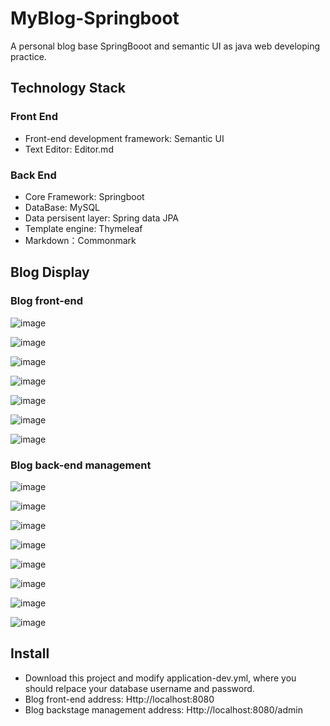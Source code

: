 # MyBlog-Springboot
A personal blog base SpringBooot and semantic UI as java web developing practice.


## Technology Stack
### Front End
  * Front-end development framework: Semantic UI
  * Text Editor: Editor.md

### Back End
  * Core Framework: Springboot
  * DataBase: MySQL
  * Data persisent layer: Spring data JPA
  * Template engine: Thymeleaf
  * Markdown：Commonmark
  

## Blog Display
### Blog front-end
![image](https://github.com/ChrisZhangHD/MyBlog-Springboot/blob/master/project_display/pic1.png)

![image](https://github.com/ChrisZhangHD/MyBlog-Springboot/blob/master/project_display/pic11.png)

![image](https://github.com/ChrisZhangHD/MyBlog-Springboot/blob/master/project_display/pic12.png)

![image](https://github.com/ChrisZhangHD/MyBlog-Springboot/blob/master/project_display/pic13.png)

![image](https://github.com/ChrisZhangHD/MyBlog-Springboot/blob/master/project_display/pic14.png)

![image](https://github.com/ChrisZhangHD/MyBlog-Springboot/blob/master/project_display/pic15.png)

![image](https://github.com/ChrisZhangHD/MyBlog-Springboot/blob/master/project_display/pic16.png)

### Blog back-end management

![image](https://github.com/ChrisZhangHD/MyBlog-Springboot/blob/master/project_display/pic10.png)

![image](https://github.com/ChrisZhangHD/MyBlog-Springboot/blob/master/project_display/pic3.png)

![image](https://github.com/ChrisZhangHD/MyBlog-Springboot/blob/master/project_display/pic6.png)

![image](https://github.com/ChrisZhangHD/MyBlog-Springboot/blob/master/project_display/pic7.png)

![image](https://github.com/ChrisZhangHD/MyBlog-Springboot/blob/master/project_display/pic4.png)

![image](https://github.com/ChrisZhangHD/MyBlog-Springboot/blob/master/project_display/pic5.png)

![image](https://github.com/ChrisZhangHD/MyBlog-Springboot/blob/master/project_display/pic8.png)

![image](https://github.com/ChrisZhangHD/MyBlog-Springboot/blob/master/project_display/pic9.png)


## Install
  * Download this project and modify application-dev.yml, where you should relpace your database username and password.
  * Blog front-end address: Http://localhost:8080
  * Blog backstage management address: Http://localhost:8080/admin

